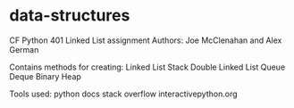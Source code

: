 # data-structures
CF Python 401 Linked List assignment
Authors: Joe McClenahan and Alex German

Contains methods for creating:
    Linked List
    Stack
    Double Linked List
    Queue
    Deque
    Binary Heap

Tools used:
    python docs
    stack overflow
    interactivepython.org

